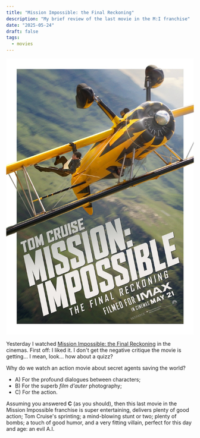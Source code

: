 ```yaml
---
title: "Mission Impossible: the Final Reckoning"
description: "My brief review of the last movie in the M:I franchise"
date: "2025-05-24"
draft: false
tags:
  - movies
---
```


![Mission: Impossible - The Final Reckoning Movie Poster](./mifr.jpg)

Yesterday I watched [Mission Impossible: the Final Reckoning](https://www.imdb.com/title/tt9603208/) in the cinemas. First off: I liked it. I don't get the negative critique the movie is getting... I mean, look... how about a quizz?

Why do we watch an action movie about secret agents saving the world?
- A) For the profound dialogues between characters;
- B) For the superb *film d'auter* photography;
- C) For the action.

Assuming you answered **C** (as you should), then this last movie in the Mission Impossible franchise is super entertaining, delivers plenty of good action; Tom Cruise's sprinting; a mind-blowing stunt or two; plenty of bombs; a touch of good humor, and a very fitting villain, perfect for this day and age: an evil A.I.